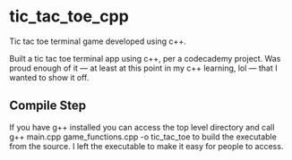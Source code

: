 # tic_tac_toe_cpp
Tic tac toe terminal game developed using c++.

Built a tic tac toe terminal app using c++, per a codecademy project. Was proud enough of it — at least at this point in my c++ learning, lol — that I wanted to show it off.

## Compile Step
If you have g++ installed you can access the top level directory and call g++ main.cpp game_functions.cpp -o tic_tac_toe to build the executable from the source. I left the executable to make it easy for people to access.
